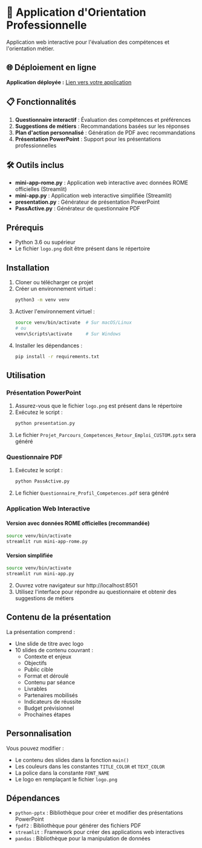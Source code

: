 # 🎯 Application d'Orientation Professionnelle

Application web interactive pour l'évaluation des compétences et l'orientation métier.

## 🌐 Déploiement en ligne

**Application déployée :** [Lien vers votre application](https://votre-app.streamlit.app)

## 📋 Fonctionnalités

1. **Questionnaire interactif** : Évaluation des compétences et préférences
2. **Suggestions de métiers** : Recommandations basées sur les réponses
3. **Plan d'action personnalisé** : Génération de PDF avec recommandations
4. **Présentation PowerPoint** : Support pour les présentations professionnelles

## 🛠️ Outils inclus

- **mini-app-rome.py** : Application web interactive avec données ROME officielles (Streamlit)
- **mini-app.py** : Application web interactive simplifiée (Streamlit)
- **presentation.py** : Générateur de présentation PowerPoint
- **PassActive.py** : Générateur de questionnaire PDF

## Prérequis

- Python 3.6 ou supérieur
- Le fichier `logo.png` doit être présent dans le répertoire

## Installation

1. Cloner ou télécharger ce projet
2. Créer un environnement virtuel :
   ```bash
   python3 -m venv venv
   ```
3. Activer l'environnement virtuel :
   ```bash
   source venv/bin/activate  # Sur macOS/Linux
   # ou
   venv\Scripts\activate     # Sur Windows
   ```
4. Installer les dépendances :
   ```bash
   pip install -r requirements.txt
   ```

## Utilisation

### Présentation PowerPoint
1. Assurez-vous que le fichier `logo.png` est présent dans le répertoire
2. Exécutez le script :
   ```bash
   python presentation.py
   ```
3. Le fichier `Projet_Parcours_Competences_Retour_Emploi_CUSTOM.pptx` sera généré

### Questionnaire PDF
1. Exécutez le script :
   ```bash
   python PassActive.py
   ```
2. Le fichier `Questionnaire_Profil_Competences.pdf` sera généré

### Application Web Interactive

#### Version avec données ROME officielles (recommandée)
```bash
source venv/bin/activate
streamlit run mini-app-rome.py
```

#### Version simplifiée
```bash
source venv/bin/activate
streamlit run mini-app.py
```

2. Ouvrez votre navigateur sur http://localhost:8501
3. Utilisez l'interface pour répondre au questionnaire et obtenir des suggestions de métiers

## Contenu de la présentation

La présentation comprend :
- Une slide de titre avec logo
- 10 slides de contenu couvrant :
  - Contexte et enjeux
  - Objectifs
  - Public cible
  - Format et déroulé
  - Contenu par séance
  - Livrables
  - Partenaires mobilisés
  - Indicateurs de réussite
  - Budget prévisionnel
  - Prochaines étapes

## Personnalisation

Vous pouvez modifier :
- Le contenu des slides dans la fonction `main()`
- Les couleurs dans les constantes `TITLE_COLOR` et `TEXT_COLOR`
- La police dans la constante `FONT_NAME`
- Le logo en remplaçant le fichier `logo.png`

## Dépendances

- `python-pptx` : Bibliothèque pour créer et modifier des présentations PowerPoint
- `fpdf2` : Bibliothèque pour générer des fichiers PDF
- `streamlit` : Framework pour créer des applications web interactives
- `pandas` : Bibliothèque pour la manipulation de données
